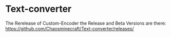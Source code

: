# Text-converter
The Rerelease of Custom-Encoder
the Release and Beta Versions are there: https://github.com/Chaosminecraft/Text-converter/releases/
